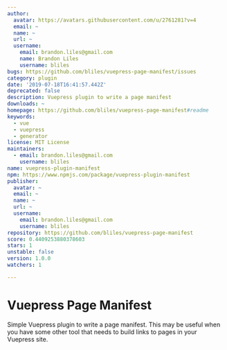```yaml
---
author:
  avatar: https://avatars.githubusercontent.com/u/2761281?v=4
  email: ~
  name: ~
  url: ~
  username:
    email: brandon.liles@gmail.com
    name: Brandon Liles
    username: bliles
bugs: https://github.com/bliles/vuepress-page-manifest/issues
category: plugin
date: '2019-07-18T16:41:57.442Z'
deprecated: false
description: Vuepress plugin to write a page manifest
downloads: ~
homepage: https://github.com/bliles/vuepress-page-manifest#readme
keywords:
  - vue
  - vuepress
  - generator
license: MIT License
maintainers:
  - email: brandon.liles@gmail.com
    username: bliles
name: vuepress-plugin-manifest
npm: https://www.npmjs.com/package/vuepress-plugin-manifest
publisher:
  avatar: ~
  email: ~
  name: ~
  url: ~
  username:
    email: brandon.liles@gmail.com
    username: bliles
repository: https://github.com/bliles/vuepress-page-manifest
score: 0.4409253880378603
stars: 1
unstable: false
version: 1.0.0
watchers: 1

---
```


# Vuepress Page Manifest

Simple Vuepress plugin to write a page manifest. This may be useful when you
have some other tool that needs to build links to pages in your Vuepress site.

